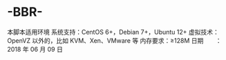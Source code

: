 # -BBR-
本脚本适用环境 系统支持：CentOS 6+，Debian 7+，Ubuntu 12+ 虚拟技术：OpenVZ 以外的，比如 KVM、Xen、VMware 等 内存要求：≥128M 日期　　：2018 年 06 月 09 日
